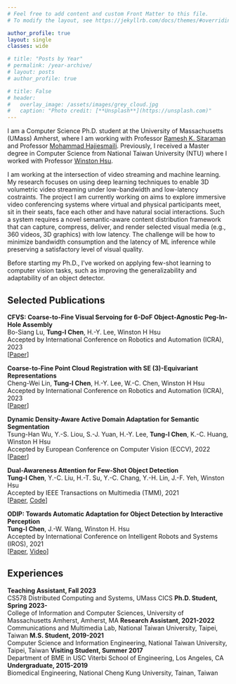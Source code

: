 ```yaml
---
# Feel free to add content and custom Front Matter to this file.
# To modify the layout, see https://jekyllrb.com/docs/themes/#overriding-theme-defaults

author_profile: true
layout: single
classes: wide

# title: "Posts by Year"
# permalink: /year-archive/
# layout: posts
# author_profile: true

# title: False
# header:
#   overlay_image: /assets/images/grey_cloud.jpg
#   caption: "Photo credit: [**Unsplash**](https://unsplash.com)"
---
```


I am a Computer Science Ph.D. student at the University of Massachusetts (UMass) Amherst, where I am working with Professor [Ramesh K. Sitaraman](https://groups.cs.umass.edu/ramesh/) and Professor [Mohammad Hajiesmaili](https://groups.cs.umass.edu/hajiesmaili/). Previously, I received a Master degree in Computer Science from National Taiwan University (NTU) where I worked with Professor [Winston Hsu](https://winstonhsu.info/). 

I am working at the intersection of video streaming and machine learning. My research focuses on using deep learning techniques to enable 3D volumetric video streaming under low-bandwidth and low-latency costraints. The project I am currently working on aims to explore immersive video conferencing systems where virtual and physical participants meet, sit in their seats, face each other and have natural social interactions. Such a system requires a novel semantic-aware content distribution framework that can capture, compress, deliver, and render selected visual media (e.g., 360 videos, 3D graphics) with low latency. The challenge will be how to minimize bandwidth consumption and the latency of ML inference while preserving a satisfactory level of visual quality.

Before starting my Ph.D., I've worked on applying few-shot learning to computer vision tasks, such as improving the generalizability and adaptability of an object detector.




## Selected Publications

**CFVS: Coarse-to-Fine Visual Servoing for 6-DoF Object-Agnostic Peg-In-Hole Assembly**
    <br>
    Bo-Siang Lu, **Tung-I Chen**, H.-Y. Lee, Winston H Hsu
    <br>
    Accepted by International Conference on Robotics and Automation (ICRA), 2023
    <br>
    \[[Paper](https://arxiv.org/abs/2209.08864)\]

**Coarse-to-Fine Point Cloud Registration with SE (3)-Equivariant Representations**
    <br>
    Cheng-Wei Lin, **Tung-I Chen**, H.-Y. Lee, W.-C. Chen, Winston H Hsu
    <br>
    Accepted by International Conference on Robotics and Automation (ICRA), 2023
    <br>
    \[[Paper](https://arxiv.org/abs/2210.02045)\]

**Dynamic Density-Aware Active Domain Adaptation for Semantic Segmentation**
    <br>
    Tsung-Han Wu, Y.-S. Liou, S.-J. Yuan, H.-Y. Lee, **Tung-I Chen**, K.-C. Huang, Winston H Hsu
    <br>
    Accepted by European Conference on Computer Vision (ECCV), 2022
    <br>
    \[[Paper](https://arxiv.org/abs/2202.06484)\]


**Dual-Awareness Attention for Few-Shot Object Detection**
    <br>
    **Tung-I Chen**, Y.-C. Liu, H.-T. Su, Y.-C. Chang, Y.-H. Lin, J.-F. Yeh, Winston Hsu
    <br>
    Accepted by IEEE Transactions on Multimedia (TMM), 2021 
    <br>
    \[[Paper](https://arxiv.org/abs/2102.12152), [Code](https://github.com/Tung-I/Dual-awareness-Attention-for-Few-shot-Object-Detection)\]

**ODIP: Towards Automatic Adaptation for Object Detection by Interactive Perception**
    <br>
    **Tung-I Chen**, J.-W. Wang, Winston H. Hsu
    <br>
    Accepted by International Conference on Intelligent Robots and Systems (IROS), 2021
    <br>
    \[[Paper](https://arxiv.org/abs/2108.01477), [Video](https://www.youtube.com/watch?v=1E4JGFjqZP0)\]


## Experiences
**Teaching Assistant, Fall 2023**
    <br>
    CS578 Distributed Computing and Systems, UMass CICS
**Ph.D. Student, Spring 2023-**
    <br>
    College of Information and Computer Sciences, University of Massachusetts Amherst, Amherst, MA
**Research Assistant, 2021-2022**
    <br>
    Communications and Multimedia Lab, National Taiwan University, Taipei, Taiwan
**M.S. Student, 2019-2021**
    <br>
    Computer Science and Information Engineering, National Taiwan University, Taipei, Taiwan
**Visiting Student, Summer 2017**
    <br>
    Department of BME in USC Viterbi School of Engineering, Los Angeles, CA
**Undergraduate, 2015-2019**
    <br>
    Biomedical Engineering, National Cheng Kung University, Tainan, Taiwan


<!-- ## Activities and Honors
**Journal Reviewer, 2021**
    <br>
    IEEE Transactions on Neural Networks and Learning Systems

**Future Tech Awards, 2020-2021 (2 times)**
    <br>
    Taiwan Innotech Expo, Ministry of Science and Technology, Taiwan

**Poster Presentation, 2019**
    <br>
    NeurIPS Workshops, Vancouver, Canada

**Oral Presentation, 2018**
    <br>
    Global Conference on Biomedical Engineering, Taoyuan, Taiwan

**Best Undergraduate Research Awards, 2018**
    <br>
    Department of Biomedical Engineering, National Cheng Kung University

**Presidential Awards, 2015 - 2019**
    <br>
    Among top 5% in academics performance every school year -->

